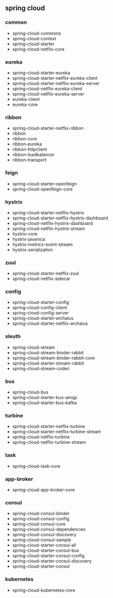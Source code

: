 ## spring cloud

### common
- spring-cloud-commons
- spring-cloud-context
- spring-cloud-starter
- spring-cloud-netflix-core
  
### eureka
- spring-cloud-starter-eureka
- spring-cloud-starter-netflix-eureka-client
- spring-cloud-starter-netflix-eureka-server
- spring-cloud-netflix-eureka-client
- spring-cloud-netflix-eureka-server
- eureka-client
- eureka-core

### ribbon
- spring-cloud-starter-netflix-ribbon
- ribbon
- ribbon-core
- ribbon-eureka
- ribbon-httpclient
- ribbon-loadbalancer
- ribbon-transport

### feign
- spring-cloud-starter-openfeign
- spring-cloud-openfeign-core

### hystrix
- spring-cloud-starter-netflix-hystrix
- spring-cloud-starter-netflix-hystrix-dashboard
- spring-cloud-netflix-hystrix-dashboard
- spring-cloud-netflix-hystrix-stream
- hystrix-core
- hystrix-javanica
- hystrix-metrics-event-stream
- hystrix-serialization

### zuul
- spring-cloud-starter-netflix-zuul
- spring-cloud-netflix-sidecar

### config
- spring-cloud-starter-config
- spring-cloud-config-client
- spring-cloud-config-server
- spring-cloud-starter-archaius
- spring-cloud-starter-netflix-archaius

### sleuth
- spring-cloud-stream
- spring-cloud-stream-binder-rabbit
- spring-cloud-stream-binder-rabbit-core
- spring-cloud-starter-stream-rabbit
- spring-cloud-stream-codec

### bus
- spring-cloud-bus
- spring-cloud-starter-bus-amqp
- spring-cloud-starter-bus-kafka

### turbine
- spring-cloud-starter-netflix-turbine
- spring-cloud-starter-netflix-turbine-stream
- spring-cloud-netflix-turbine
- spring-cloud-netflix-turbine-stream

### task
- spring-cloud-task-core

### app-broker
- spring-cloud-app-broker-core

### consul
- spring-cloud-consul-binder
- spring-cloud-consul-config
- spring-cloud-consul-core
- spring-cloud-consul-dependencies
- spring-cloud-consul-discovery
- spring-cloud-consul-sample
- spring-cloud-starter-consul-all
- spring-cloud-starter-consul-bus
- spring-cloud-starter-consul-config
- spring-cloud-starter-consul-discovery
- spring-cloud-starter-consul

### kubernetes
- spring-cloud-kubernetes-core

